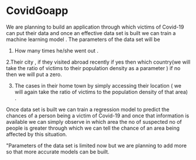 # CovidGoapp
We are planning to build an application through which victims of Covid-19 can put their data and once an effective data set is built we can train a machine learning model . The parameters of the data set will be
1. How many times he/she went out .


2.Their city , if they visited abroad recently if yes then which country(we will take the ratio of victims to their population density as a parameter ) if no then we will put a zero.

3. The cases in their home town by simply accessing their location ( we will again take the ratio of victims to the population density of that area) .


Once data set is built we can train a regression model to predict the chances of a person being a victim of Covid-19 and once that information is available we can simply observe in which area the no of suspected no of people is greater through which we can tell the chance of an area being affected by this situation.

 "Parameters of the data set is limited now but we are planning to add more so that more accurate models can be built.
